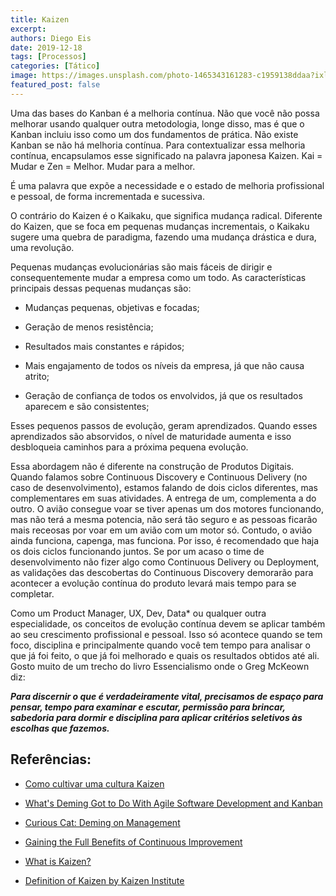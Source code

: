 ```yaml
---
title: Kaizen
excerpt:
authors: Diego Eis
date: 2019-12-18
tags: [Processos]
categories: [Tático]
image: https://images.unsplash.com/photo-1465343161283-c1959138ddaa?ixlib=rb-1.2.1&ixid=eyJhcHBfaWQiOjEyMDd9&auto=format&fit=crop&w=2850&q=80
featured_post: false
---
```


Uma das bases do Kanban é a melhoria contínua. Não que você não possa
melhorar usando qualquer outra metodologia, longe disso, mas é que o
Kanban incluiu isso como um dos fundamentos de prática. Não existe
Kanban se não há melhoria contínua. Para contextualizar essa melhoria
contínua, encapsulamos esse significado na palavra japonesa Kaizen. Kai
= Mudar e Zen = Melhor. Mudar para a melhor.

É uma palavra que expõe a necessidade e o estado de melhoria
profissional e pessoal, de forma incrementada e sucessiva.

O contrário do Kaizen é o Kaikaku, que significa mudança radical.
Diferente do Kaizen, que se foca em pequenas mudanças incrementais, o
Kaikaku sugere uma quebra de paradigma, fazendo uma mudança drástica e
dura, uma revolução.

Pequenas mudanças evolucionárias são mais fáceis de dirigir e
consequentemente mudar a empresa como um todo. As características
principais dessas pequenas mudanças são:

-   Mudanças pequenas, objetivas e focadas;

-   Geração de menos resistência;

-   Resultados mais constantes e rápidos;

-   Mais engajamento de todos os níveis da empresa, já que não causa
    atrito;

-   Geração de confiança de todos os envolvidos, já que os resultados
    aparecem e são consistentes;

Esses pequenos passos de evolução, geram aprendizados. Quando esses
aprendizados são absorvidos, o nível de maturidade aumenta e isso
desbloqueia caminhos para a próxima pequena evolução.

Essa abordagem não é diferente na construção de Produtos Digitais.
Quando falamos sobre Continuous Discovery e Continuous Delivery (no caso
de desenvolvimento), estamos falando de dois ciclos diferentes, mas
complementares em suas atividades. A entrega de um, complementa a do
outro. O avião consegue voar se tiver apenas um dos motores funcionando,
mas não terá a mesma potencia, não será tão seguro e as pessoas ficarão
mais receosas por voar em um avião com um motor só. Contudo, o avião
ainda funciona, capenga, mas funciona. Por isso, é recomendado que haja
os dois ciclos funcionando juntos. Se por um acaso o time de
desenvolvimento não fizer algo como Continuous Delivery ou Deployment,
as validações das descobertas do Continuous Discovery demorarão para
acontecer a evolução contínua do produto levará mais tempo para se
completar.

Como um Product Manager, UX, Dev, Data\* ou qualquer outra
especialidade, os conceitos de evolução contínua devem se aplicar também
ao seu crescimento profissional e pessoal. Isso só acontece quando se
tem foco, disciplina e principalmente quando você tem tempo para
analisar o que já foi feito, o que já foi melhorado e quais os
resultados obtidos até ali. Gosto muito de um trecho do livro
Essencialismo onde o Greg McKeown diz:

***Para discernir o que é verdadeiramente vital, precisamos de espaço
para pensar, tempo para examinar e escutar, permissão para brincar,
sabedoria para dormir e disciplina para aplicar critérios seletivos às
escolhas que fazemos.***

Referências:
-----------

-   [Como cultivar uma cultura
    Kaizen](https://blog.andrefaria.com/como-cultivar-uma-cultura-kaizen-por-rodrigoy)

-   [What's Deming Got to Do With Agile Software Development and
    Kanban](https://blog.deming.org/2013/07/whats-deming-got-to-do-with-agile-software-development-and-kanban/)

-   [Curious Cat: Deming on
    Management](https://curiouscat.com/management/deming/)

-   [Gaining the Full Benefits of Continuous
    Improvement](https://www.mindtools.com/pages/article/newSTR_97.htm)

-   [What is Kaizen?](https://www.kanbanchi.com/what-is-kaizen)

-   [Definition of Kaizen by Kaizen
    Institute](https://www.kaizen.com/what-is-kaizen.html)